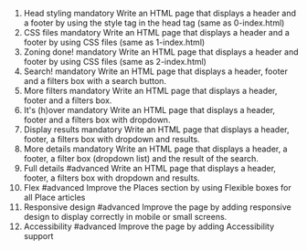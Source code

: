 1. Head styling
mandatory
Write an HTML page that displays a header and a footer by using the style tag in the head tag (same as 0-index.html)
2. CSS files
mandatory
Write an HTML page that displays a header and a footer by using CSS files (same as 1-index.html)
3. Zoning done!
mandatory
Write an HTML page that displays a header and footer by using CSS files (same as 2-index.html)
4. Search!
mandatory
Write an HTML page that displays a header, footer and a filters box with a search button.
5. More filters
mandatory
Write an HTML page that displays a header, footer and a filters box.
6. It's (h)over
mandatory
Write an HTML page that displays a header, footer and a filters box with dropdown.
7. Display results
mandatory
Write an HTML page that displays a header, footer, a filters box with dropdown and results.
8. More details
mandatory
Write an HTML page that displays a header, a footer, a filter box (dropdown list) and the result of the search.
9. Full details
#advanced
Write an HTML page that displays a header, footer, a filters box with dropdown and results.
10. Flex
#advanced
Improve the Places section by using Flexible boxes for all Place articles
11. Responsive design
#advanced
Improve the page by adding responsive design to display correctly in mobile or small screens.
12. Accessibility
#advanced
Improve the page by adding Accessibility support
